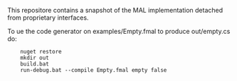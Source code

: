 This repositore contains a snapshot of the MAL implementation detached from proprietary interfaces.

To ue the code generator on examples/Empty.fmal to produce out/empty.cs do:
```
    nuget restore
    mkdir out
    build.bat
    run-debug.bat --compile Empty.fmal empty false
```
